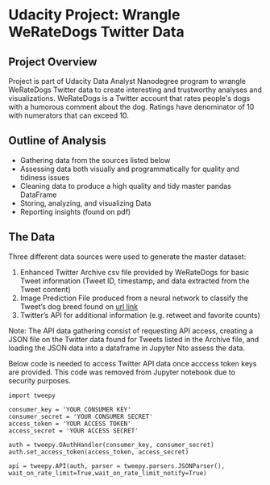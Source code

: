 # Udacity Project: Wrangle WeRateDogs Twitter Data

## Project Overview
Project is part of Udacity Data Analyst Nanodegree program to wrangle WeRateDogs Twitter data to create interesting and trustworthy analyses and visualizations. WeRateDogs is a Twitter account that rates people's dogs with a humorous comment about the dog. Ratings have denominator of 10 with numerators that can exceed 10.

## Outline of Analysis
* Gathering data from the sources listed below 	
* Assessing data both visually and programmatically for quality and tidiness issues
* Cleaning data to produce a  high quality and tidy master pandas DataFrame
* Storing, analyzing, and visualizing Data
* Reporting insights (found on pdf)

## The Data
Three different data sources were used to generate the master dataset: 
1.	Enhanced Twitter Archive csv file provided by WeRateDogs for basic Tweet information (Tweet ID, timestamp, and data extracted from the Tweet content) 
2.	Image Prediction File produced from a neural network to classify the Tweet’s dog breed found on [url link](https://d17h27t6h515a5.cloudfront.net/topher/2017/August/599fd2ad_image-predictions/image-predictions.tsv)
3.	Twitter’s API for additional information (e.g. retweet and favorite counts)

Note: The API data gathering consist of requesting API access, creating a JSON file on the Twitter data found for Tweets listed in the Archive file, and loading the JSON data into a dataframe in Jupyter Nto assess the data. 

Below code is needed to access Twitter API data once acccess token keys are provided. This code was removed from Jupyter notebook due to security purposes. 
```
import tweepy

consumer_key = 'YOUR CONSUMER KEY'
consumer_secret = 'YOUR CONSUMER SECRET'
access_token = 'YOUR ACCESS TOKEN'
access_secret = 'YOUR ACCESS SECRET'

auth = tweepy.OAuthHandler(consumer_key, consumer_secret)
auth.set_access_token(access_token, access_secret)

api = tweepy.API(auth, parser = tweepy.parsers.JSONParser(), wait_on_rate_limit=True,wait_on_rate_limit_notify=True)
```
